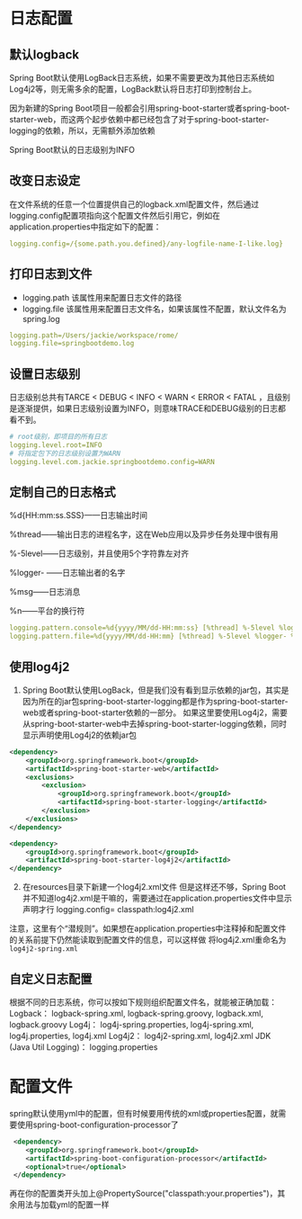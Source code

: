 
# 日志配置
## 默认logback
Spring Boot默认使用LogBack日志系统，如果不需要更改为其他日志系统如Log4j2等，则无需多余的配置，LogBack默认将日志打印到控制台上。

因为新建的Spring Boot项目一般都会引用spring-boot-starter或者spring-boot-starter-web，而这两个起步依赖中都已经包含了对于spring-boot-starter-logging的依赖，所以，无需额外添加依赖

Spring Boot默认的日志级别为INFO

## 改变日志设定
在文件系统的任意一个位置提供自己的logback.xml配置文件，然后通过logging.config配置项指向这个配置文件然后引用它，例如在application.properties中指定如下的配置：
```yml
logging.config=/{some.path.you.defined}/any-logfile-name-I-like.log}
```

## 打印日志到文件
- logging.path 该属性用来配置日志文件的路径
- logging.file 该属性用来配置日志文件名，如果该属性不配置，默认文件名为spring.log
```.yml
logging.path=/Users/jackie/workspace/rome/ 
logging.file=springbootdemo.log
```

## 设置日志级别
日志级别总共有TARCE < DEBUG < INFO < WARN < ERROR < FATAL ，且级别是逐渐提供，如果日志级别设置为INFO，则意味TRACE和DEBUG级别的日志都看不到。
```yml
# root级别，即项目的所有日志
logging.level.root=INFO
# 将指定包下的日志级别设置为WARN
logging.level.com.jackie.springbootdemo.config=WARN
```

## 定制自己的日志格式
%d{HH:mm:ss.SSS}——日志输出时间

%thread——输出日志的进程名字，这在Web应用以及异步任务处理中很有用

%-5level——日志级别，并且使用5个字符靠左对齐

%logger- ——日志输出者的名字

%msg——日志消息

%n——平台的换行符

```yml
logging.pattern.console=%d{yyyy/MM/dd-HH:mm:ss} [%thread] %-5level %logger- %msg%n 
logging.pattern.file=%d{yyyy/MM/dd-HH:mm} [%thread] %-5level %logger- %msg%n
```

## 使用log4j2

1. Spring Boot默认使用LogBack，但是我们没有看到显示依赖的jar包，其实是因为所在的jar包spring-boot-starter-logging都是作为spring-boot-starter-web或者spring-boot-starter依赖的一部分。
如果这里要使用Log4j2，需要从spring-boot-starter-web中去掉spring-boot-starter-logging依赖，同时显示声明使用Log4j2的依赖jar包
```xml
<dependency>
    <groupId>org.springframework.boot</groupId>
    <artifactId>spring-boot-starter-web</artifactId>
    <exclusions>
        <exclusion>
            <groupId>org.springframework.boot</groupId>
            <artifactId>spring-boot-starter-logging</artifactId>
        </exclusion>
    </exclusions>
</dependency>

<dependency>
    <groupId>org.springframework.boot</groupId>
    <artifactId>spring-boot-starter-log4j2</artifactId>
</dependency>
```

2. 在resources目录下新建一个log4j2.xml文件
但是这样还不够，Spring Boot并不知道log4j2.xml是干嘛的，需要通过在application.properties文件中显示声明才行
logging.config= classpath:log4j2.xml


注意，这里有个“潜规则”。如果想在application.properties中注释掉和配置文件的关系前提下仍然能读取到配置文件的信息，可以这样做
将log4j2.xml重命名为`log4j2-spring.xml`

## 自定义日志配置
根据不同的日志系统，你可以按如下规则组织配置文件名，就能被正确加载：
Logback： logback-spring.xml, logback-spring.groovy, logback.xml, logback.groovy
Log4j： log4j-spring.properties, log4j-spring.xml, log4j.properties, log4j.xml
Log4j2： log4j2-spring.xml, log4j2.xml
JDK (Java Util Logging)： logging.properties


# 配置文件
spring默认使用yml中的配置，但有时候要用传统的xml或properties配置，就需要使用spring-boot-configuration-processor了
```xml
 <dependency>
    <groupId>org.springframework.boot</groupId>
    <artifactId>spring-boot-configuration-processor</artifactId>
    <optional>true</optional>
 </dependency>
```
再在你的配置类开头加上@PropertySource("classpath:your.properties")，其余用法与加载yml的配置一样